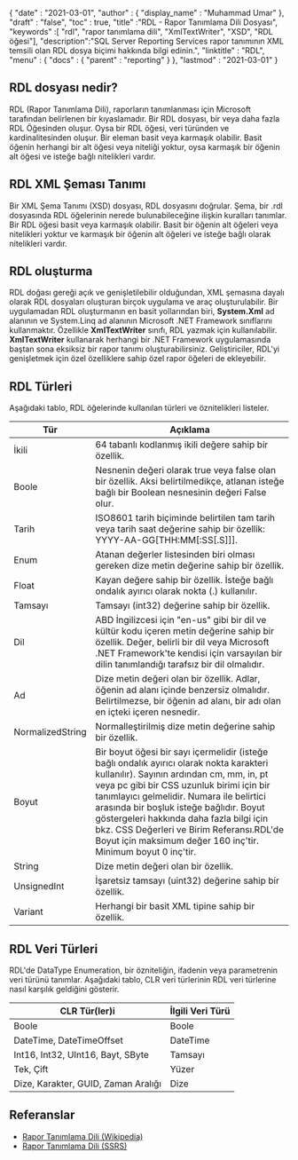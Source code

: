 {
  "date" : "2021-03-01",
  "author" : {
    "display_name" : "Muhammad Umar"
},
  "draft" : "false",
  "toc" : true,
  "title" :"RDL - Rapor Tanımlama Dili Dosyası",
  "keywords" :[ "rdl", "rapor tanımlama dili", "XmlTextWriter", "XSD", "RDL öğesi"],
  "description":"SQL Server Reporting Services rapor tanımının XML temsili olan RDL dosya biçimi hakkında bilgi edinin.",
  "linktitle" : "RDL",
  "menu" : {
    "docs" : {
      "parent" : "reporting"
}
},
  "lastmod" : "2021-03-01"
}

## RDL dosyası nedir? ##

RDL (Rapor Tanımlama Dili), raporların tanımlanması için Microsoft tarafından belirlenen bir kıyaslamadır. Bir RDL dosyası, bir veya daha fazla RDL Öğesinden oluşur. Oysa bir RDL öğesi, veri türünden ve kardinalitesinden oluşur. Bir eleman basit veya karmaşık olabilir. Basit öğenin herhangi bir alt öğesi veya niteliği yoktur, oysa karmaşık bir öğenin alt öğesi ve isteğe bağlı nitelikleri vardır.

## RDL XML Şeması Tanımı
Bir XML Şema Tanımı (XSD) dosyası, RDL dosyasını doğrular. Şema, bir .rdl dosyasında RDL öğelerinin nerede bulunabileceğine ilişkin kuralları tanımlar. Bir RDL öğesi basit veya karmaşık olabilir. Basit bir öğenin alt öğeleri veya nitelikleri yoktur ve karmaşık bir öğenin alt öğeleri ve isteğe bağlı olarak nitelikleri vardır.

## RDL oluşturma
RDL doğası gereği açık ve genişletilebilir olduğundan, XML şemasına dayalı olarak RDL dosyaları oluşturan birçok uygulama ve araç oluşturulabilir. Bir uygulamadan RDL oluşturmanın en basit yollarından biri, **System.Xml** ad alanının ve System.Linq ad alanının Microsoft .NET Framework sınıflarını kullanmaktır. Özellikle **XmlTextWriter** sınıfı, RDL yazmak için kullanılabilir. **XmlTextWriter** kullanarak herhangi bir .NET Framework uygulamasında baştan sona eksiksiz bir rapor tanımı oluşturabilirsiniz. Geliştiriciler, RDL'yi genişletmek için özel özelliklere sahip özel rapor öğeleri de ekleyebilir.

## RDL Türleri
Aşağıdaki tablo, RDL öğelerinde kullanılan türleri ve öznitelikleri listeler.

|Tür|Açıklama|
---|---|
|İkili |64 tabanlı kodlanmış ikili değere sahip bir özellik.|
|Boole| Nesnenin değeri olarak true veya false olan bir özellik. Aksi belirtilmedikçe, atlanan isteğe bağlı bir Boolean nesnesinin değeri False olur.|
|Tarih |ISO8601 tarih biçiminde belirtilen tam tarih veya tarih saat değerine sahip bir özellik: YYYY-AA-GG[THH:MM[:SS[.S]]].|
|Enum |Atanan değerler listesinden biri olması gereken dize metin değerine sahip bir özellik.|
|Float |Kayan değere sahip bir özellik. İsteğe bağlı ondalık ayırıcı olarak nokta (.) kullanılır.|
|Tamsayı |Tamsayı (int32) değerine sahip bir özellik.|
|Dil |ABD İngilizcesi için "en-us" gibi bir dil ve kültür kodu içeren metin değerine sahip bir özellik. Değer, belirli bir dil veya Microsoft .NET Framework'te kendisi için varsayılan bir dilin tanımlandığı tarafsız bir dil olmalıdır.|
|Ad |Dize metin değeri olan bir özellik. Adlar, öğenin ad alanı içinde benzersiz olmalıdır. Belirtilmezse, bir öğenin ad alanı, bir adı olan en içteki içeren nesnedir.|
|NormalizedString |Normalleştirilmiş dize metin değerine sahip bir özellik.|
|Boyut |Bir boyut öğesi bir sayı içermelidir (isteğe bağlı ondalık ayırıcı olarak nokta karakteri kullanılır). Sayının ardından cm, mm, in, pt veya pc gibi bir CSS uzunluk birimi için bir tanımlayıcı gelmelidir. Numara ile belirtici arasında bir boşluk isteğe bağlıdır. Boyut göstergeleri hakkında daha fazla bilgi için bkz. CSS Değerleri ve Birim Referansı.RDL'de Boyut için maksimum değer 160 inç'tir. Minimum boyut 0 inç'tir.|
|String |Dize metin değeri olan bir özellik.|
|UnsignedInt |İşaretsiz tamsayı (uint32) değerine sahip bir özellik.|
|Variant |Herhangi bir basit XML tipine sahip bir özellik.|

## RDL Veri Türleri
RDL'de DataType Enumeration, bir özniteliğin, ifadenin veya parametrenin veri türünü tanımlar. Aşağıdaki tablo, CLR veri türlerinin RDL veri türlerine nasıl karşılık geldiğini gösterir.

|CLR Tür(ler)i |İlgili Veri Türü|
---|---|
|Boole| Boole |
|DateTime, DateTimeOffset |DateTime|
|Int16, Int32, UInt16, Bayt, SByte |Tamsayı|
|Tek, Çift |Yüzer|
|Dize, Karakter, GUID, Zaman Aralığı |Dize|


## Referanslar ##

- [Rapor Tanımlama Dili (Wikipedia)](https://en.wikipedia.org/wiki/Report_Definition_Language)
- [Rapor Tanımlama Dili (SSRS)](https://learn.microsoft.com/en-us/sql/reporting-services/reports/report-definition-language-ssrs)


